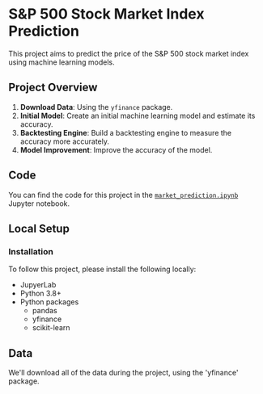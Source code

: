 # S&P 500 Stock Market Index Prediction

This project aims to predict the price of the S&P 500 stock market index using machine learning models.

## Project Overview

1. **Download Data**: Using the `yfinance` package.
2. **Initial Model**: Create an initial machine learning model and estimate its accuracy.
3. **Backtesting Engine**: Build a backtesting engine to measure the accuracy more accurately.
4. **Model Improvement**: Improve the accuracy of the model.

## Code

You can find the code for this project in the [`market_prediction.ipynb`](market_prediction.ipynb) Jupyter notebook.

## Local Setup

### Installation

To follow this project, please install the following locally:

- JupyerLab
- Python 3.8+
- Python packages
    - pandas
    - yfinance
    - scikit-learn
  
## Data

We'll download all of the data during the project, using the 'yfinance' package.
